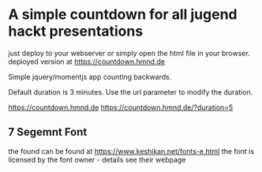 # A simple countdown for all jugend hackt presentations

just deploy to your webserver or simply open the html file in your browser.
deployed version at https://countdown.hmnd.de

Simple jquery/momentjs app counting backwards.

Default duration is 3 minutes. Use the url parameter to modify the duration.

https://countdown.hmnd.de
https://countdown.hmnd.de/?duration=5

## 7 Segemnt Font

the found can be found at https://www.keshikan.net/fonts-e.html
the font is licensed by the font owner - details see their webpage